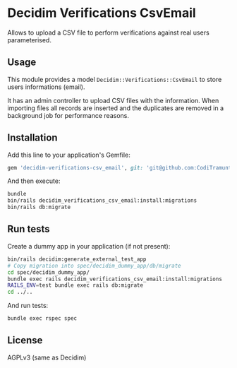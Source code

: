 # Decidim Verifications CsvEmail

Allows to upload a CSV file to perform verifications against
real users parameterised.

## Usage

This module provides a model `Decidim::Verifications::CsvEmail` to store users informations (email).

It has an admin controller to upload CSV files with the information. When importing files all records are inserted and the duplicates are removed in a background job for performance reasons.

## Installation

Add this line to your application's Gemfile:

```ruby
gem 'decidim-verifications-csv_email', git: 'git@github.com:CodiTramuntana/decidim-verifications-csv_emails.git'
```

And then execute:

```bash
bundle
bin/rails decidim_verifications_csv_email:install:migrations
bin/rails db:migrate
```

## Run tests

Create a dummy app in your application (if not present):

```bash
bin/rails decidim:generate_external_test_app
# Copy migration into spec/decidim_dummy_app/db/migrate
cd spec/decidim_dummy_app/
bundle exec rails decidim_verifications_csv_email:install:migrations
RAILS_ENV=test bundle exec rails db:migrate
cd ../..
```

And run tests:

```bash
bundle exec rspec spec
```

## License

AGPLv3 (same as Decidim)
